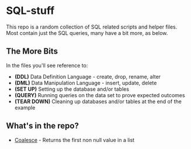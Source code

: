 # SQL-stuff
This repo is a random collection of SQL related scripts and helper files.
Most contain just the SQL queries, many have a bit more, as below.

## The More Bits
In the files you'll see reference to:

* **(DDL)** Data Definition Language - create, drop, rename, alter
* **(DML)** Data Manipulation Language - insert, update, delete
* **(SET UP)** Setting up the database and/or tables
* **(QUERY)** Running queries on the data set to prove expected outcomes
* **(TEAR DOWN)** Cleaning up databases and/or tables at the end of the example


## What's in the repo?
* [Coalesce](https://github.com/MarkCBJSS/SQL-stuff/blob/main/sql-coalesce-example.sql) - Returns the first non null value in a list
